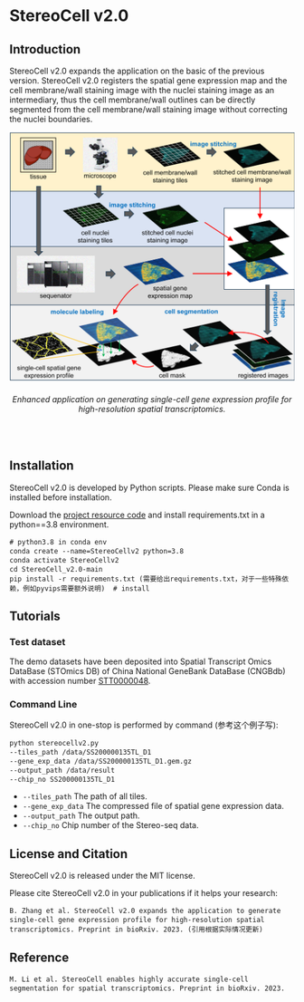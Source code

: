 # StereoCell v2.0

## Introduction
StereoCell v2.0 expands the application on the basic of the previous version. StereoCell v2.0 registers the spatial gene expression map and the cell membrane/wall staining image with the nuclei staining image as an intermediary, thus the cell membrane/wall outlines can be directly segmented from the cell membrane/wall staining image without correcting the nuclei boundaries.

<div align="center">
  <img src="docs/main_figure.png" width=567>
    <h6>
      Enhanced application on generating single-cell gene expression profile for high-resolution spatial transcriptomics.
    </h6>
</div>
<br>

## Installation
StereoCell v2.0 is developed by Python scripts. Please make sure Conda is installed before installation.

Download the [project resource code](https://github.com/STOmics/StereoCell_v2.0.git) and install requirements.txt in a python==3.8 environment.

```text
# python3.8 in conda env
conda create --name=StereoCellv2 python=3.8
conda activate StereoCellv2
cd StereoCell_v2.0-main
pip install -r requirements.txt (需要给出requirements.txt，对于一些特殊依赖，例如pyvips需要额外说明)  # install
```

## Tutorials

### Test dataset
The demo datasets have been deposited into Spatial Transcript Omics DataBase (STOmics DB) of China National GeneBank DataBase (CNGBdb) with accession number [STT0000048](https://db.cngb.org/stomics/project/STT0000048).

### Command Line
StereoCell v2.0 in one-stop is performed by command (参考这个例子写):

```text
python stereocellv2.py
--tiles_path /data/SS200000135TL_D1
--gene_exp_data /data/SS200000135TL_D1.gem.gz
--output_path /data/result
--chip_no SS200000135TL_D1
```

* ```--tiles_path```  The path of all tiles.
* ```--gene_exp_data``` The compressed file of spatial gene expression data.
* ```--output_path``` The output path.
* ```--chip_no``` Chip number of the Stereo-seq data.

## License and Citation
StereoCell v2.0 is released under the MIT license.

Please cite StereoCell v2.0 in your publications if it helps your research:

```text
B. Zhang et al. StereoCell v2.0 expands the application to generate single-cell gene expression profile for high-resolution spatial transcriptomics. Preprint in bioRxiv. 2023. (引用根据实际情况更新)
```

## Reference
```text
M. Li et al. StereoCell enables highly accurate single-cell segmentation for spatial transcriptomics. Preprint in bioRxiv. 2023.
```
